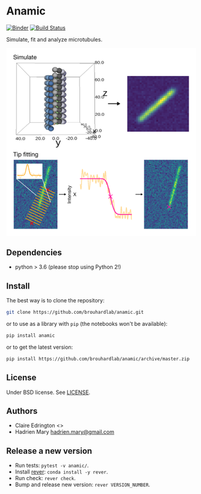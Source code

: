 # Anamic

[![Binder](https://mybinder.org/badge.svg)](https://mybinder.org/v2/gh/brouhardlab/anamic/master?urlpath=lab/tree/notebooks)
[![Build Status](https://travis-ci.com/brouhardlab/anamic.svg?branch=master)](https://travis-ci.com/brouhardlab/anamic)

Simulate, fit and analyze microtubules.

![drawing](doc/drawing.png)

## Dependencies

- python > 3.6 (please stop using Python 2!)

## Install

The best way is to clone the repository:

```bash
git clone https://github.com/brouhardlab/anamic.git
```

or to use as a library with `pip` (the notebooks won't be available):

```bash
pip install anamic
```

or to get the latest version:

```bash
pip install https://github.com/brouhardlab/anamic/archive/master.zip
```

## License

Under BSD license. See [LICENSE](LICENSE).

## Authors

- Claire Edrington <>
- Hadrien Mary <hadrien.mary@gmail.com>

## Release a new version

- Run tests: `pytest -v anamic/`.
- Install [rever](https://regro.github.io/rever-docs): `conda install -y rever`.
- Run check: `rever check`.
- Bump and release new version: `rever VERSION_NUMBER`.
